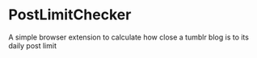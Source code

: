 # PostLimitChecker
A simple browser extension to calculate how close a tumblr blog is to its daily post limit
